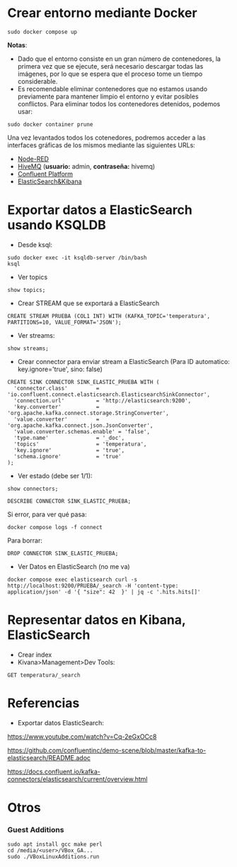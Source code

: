 # Crear entorno mediante Docker
```
sudo docker compose up
```
**Notas**:
- Dado que el entorno consiste en un gran número de contenedores, la primera vez que se ejecute, será necesario descargar todas las imágenes, por lo que se espera que el proceso tome un tiempo considerable.
- Es recomendable eliminar contenedores que no estamos usando previamente para mantener limpio el entorno y evitar posibles conflictos. Para eliminar todos los contenedores detenidos, podemos usar: 
```
sudo docker container prune
```

Una vez levantados todos los cotenedores, podremos acceder a las interfaces gráficas de los mismos mediante las siguientes URLs:
- [Node-RED](http://localhost:1880)
- [HiveMQ](http://localhost:8001) (**usuario:** admin, **contraseña:** hivemq)
- [Confluent Platform](http://localhost:9021)
- [ElasticSearch&Kibana](http://localhost:5601)

# Exportar datos a ElasticSearch usando KSQLDB
- Desde ksql:
```
sudo docker exec -it ksqldb-server /bin/bash
ksql
```
- Ver topics
```
show topics;
```
- Crear STREAM que se exportará a ElasticSearch

``` 
CREATE STREAM PRUEBA (COL1 INT) WITH (KAFKA_TOPIC='temperatura', PARTITIONS=10, VALUE_FORMAT='JSON');
```
- Ver streams:
```
show streams;
```

- Crear connector para enviar stream a ElasticSearch (Para ID automatico: key.ignore='true', sino: false)
```
CREATE SINK CONNECTOR SINK_ELASTIC_PRUEBA WITH (
  'connector.class'         = 'io.confluent.connect.elasticsearch.ElasticsearchSinkConnector',
  'connection.url'          = 'http://elasticsearch:9200',
  'key.converter'           = 'org.apache.kafka.connect.storage.StringConverter',
  'value.converter'         = 'org.apache.kafka.connect.json.JsonConverter',
  'value.converter.schemas.enable' = 'false',
  'type.name'               = '_doc',
  'topics'                  = 'temperatura',
  'key.ignore'              = 'true',
  'schema.ignore'           = 'true'
);
```
- Ver estado (debe ser 1/1):
 ```
 show connectors;
 ```
``` 
DESCRIBE CONNECTOR SINK_ELASTIC_PRUEBA;
```


 Si error, para ver qué pasa:
 ```
 docker compose logs -f connect
 ```

Para borrar:
```
DROP CONNECTOR SINK_ELASTIC_PRUEBA;
```

- Ver Datos en ElasticSearch (no me va)
```
docker compose exec elasticsearch curl -s http://localhost:9200/PRUEBA/_search -H 'content-type: application/json' -d '{ "size": 42  }' | jq -c '.hits.hits[]'
```

# Representar datos en Kibana, ElasticSearch
- Crear index
- Kivana>Management>Dev Tools:
```
GET temperatura/_search
```

# Referencias
- Exportar datos ElasticSearch:

https://www.youtube.com/watch?v=Cq-2eGxOCc8

https://github.com/confluentinc/demo-scene/blob/master/kafka-to-elasticsearch/README.adoc

https://docs.confluent.io/kafka-connectors/elasticsearch/current/overview.html

# Otros
### Guest Additions
```
sudo apt install gcc make perl
cd /media/<user>/VBox_GA...
sudo ./VBoxLinuxAdditions.run
```
